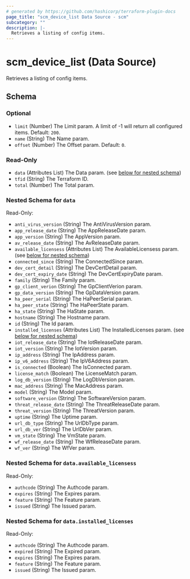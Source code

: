 ```yaml
---
# generated by https://github.com/hashicorp/terraform-plugin-docs
page_title: "scm_device_list Data Source - scm"
subcategory: ""
description: |-
  Retrieves a listing of config items.
---
```


# scm_device_list (Data Source)

Retrieves a listing of config items.



<!-- schema generated by tfplugindocs -->
## Schema

### Optional

- `limit` (Number) The Limit param. A limit of -1 will return all configured items. Default: `200`.
- `name` (String) The Name param.
- `offset` (Number) The Offset param. Default: `0`.

### Read-Only

- `data` (Attributes List) The Data param. (see [below for nested schema](#nestedatt--data))
- `tfid` (String) The Terraform ID.
- `total` (Number) The Total param.

<a id="nestedatt--data"></a>
### Nested Schema for `data`

Read-Only:

- `anti_virus_version` (String) The AntiVirusVersion param.
- `app_release_date` (String) The AppReleaseDate param.
- `app_version` (String) The AppVersion param.
- `av_release_date` (String) The AvReleaseDate param.
- `available_licensess` (Attributes List) The AvailableLicensess param. (see [below for nested schema](#nestedatt--data--available_licensess))
- `connected_since` (String) The ConnectedSince param.
- `dev_cert_detail` (String) The DevCertDetail param.
- `dev_cert_expiry_date` (String) The DevCertExpiryDate param.
- `family` (String) The Family param.
- `gp_client_verion` (String) The GpClientVerion param.
- `gp_data_version` (String) The GpDataVersion param.
- `ha_peer_serial` (String) The HaPeerSerial param.
- `ha_peer_state` (String) The HaPeerState param.
- `ha_state` (String) The HaState param.
- `hostname` (String) The Hostname param.
- `id` (String) The Id param.
- `installed_licenses` (Attributes List) The InstalledLicenses param. (see [below for nested schema](#nestedatt--data--installed_licenses))
- `iot_release_date` (String) The IotReleaseDate param.
- `iot_version` (String) The IotVersion param.
- `ip_address` (String) The IpAddress param.
- `ip_v6_address` (String) The IpV6Address param.
- `is_connected` (Boolean) The IsConnected param.
- `license_match` (Boolean) The LicenseMatch param.
- `log_db_version` (String) The LogDbVersion param.
- `mac_address` (String) The MacAddress param.
- `model` (String) The Model param.
- `software_version` (String) The SoftwareVersion param.
- `threat_release_date` (String) The ThreatReleaseDate param.
- `threat_version` (String) The ThreatVersion param.
- `uptime` (String) The Uptime param.
- `url_db_type` (String) The UrlDbType param.
- `url_db_ver` (String) The UrlDbVer param.
- `vm_state` (String) The VmState param.
- `wf_release_date` (String) The WfReleaseDate param.
- `wf_ver` (String) The WfVer param.

<a id="nestedatt--data--available_licensess"></a>
### Nested Schema for `data.available_licensess`

Read-Only:

- `authcode` (String) The Authcode param.
- `expires` (String) The Expires param.
- `feature` (String) The Feature param.
- `issued` (String) The Issued param.


<a id="nestedatt--data--installed_licenses"></a>
### Nested Schema for `data.installed_licenses`

Read-Only:

- `authcode` (String) The Authcode param.
- `expired` (String) The Expired param.
- `expires` (String) The Expires param.
- `feature` (String) The Feature param.
- `issued` (String) The Issued param.
